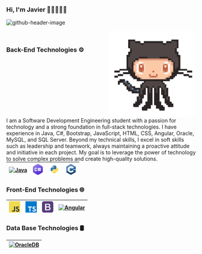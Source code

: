 ### Hi, I'm Javier 🤟🏻👨🏻‍💻

![github-header-image](https://github.com/user-attachments/assets/d96fe79e-2d5c-402c-b5e7-f105f78176d0)

<div style="margin-bottom: 20;"></div>

<img align='right' src="https://raw.githubusercontent.com/iCharlesZ/FigureBed/master/img/octocat.gif" width="230">

<br>

<div style = "float: right; ">
I am a Software Development Engineering student with a passion for technology and a strong foundation in full-stack technologies. I have experience in Java, C#, Bootstrap, JavaScript, HTML, CSS, Angular, Oracle, MySQL, and SQL Server.
Beyond my technical skills, I excel in soft skills such as leadership and teamwork, always maintaining a proactive attitude and initiative in each project. My goal is to leverage the power of technology to solve complex problems and create high-quality solutions.
</div>

### Back-End Technologies ⚙️

| [<img src="https://cdn-icons-png.flaticon.com/256/226/226777.png" alt="Java" width="30">](https://www.java.com/en/) | [<img src="https://raw.githubusercontent.com/github/explore/31ea1181d4a76262931a39ca68e0203774a69b60/topics/csharp/csharp.png" alt="C#" width="30">](https://dotnet.microsoft.com/es-es/languages/csharp) | [<img src="https://raw.githubusercontent.com/github/explore/80688e429a7d4ef2fca1e82350fe8e3517d3494d/topics/python/python.png" alt="Python" width="30">](https://www.python.org/) | [<img src="https://raw.githubusercontent.com/github/explore/80688e429a7d4ef2fca1e82350fe8e3517d3494d/topics/cpp/cpp.png" alt="cpp logo" width="30">](https://isocpp.org/)
  |---|---|---|---|

### Front-End Technologies 🌐

| [<img src="https://raw.githubusercontent.com/github/explore/80688e429a7d4ef2fca1e82350fe8e3517d3494d/topics/javascript/javascript.png" alt="js logo" width="30">](https://developer.mozilla.org/en-US/docs/Web/JavaScript) | [<img src="https://raw.githubusercontent.com/github/explore/80688e429a7d4ef2fca1e82350fe8e3517d3494d/topics/typescript/typescript.png" alt="ts logo" width="30">](https://www.typescriptlang.org/) |  [<img src="https://raw.githubusercontent.com/github/explore/80688e429a7d4ef2fca1e82350fe8e3517d3494d/topics/bootstrap/bootstrap.png" alt="Bootstrap" width="30">](https://getbootstrap.com/) | [<img src="https://houseofangular.io/wp-content/uploads/2023/11/AngularLogoGradient.png" alt="Angular" width="30">](https://angular.dev/)
  |---|---|---|---|

### Data Base Technologies 🛢️

|[<img src="https://logos-world.net/wp-content/uploads/2020/09/Oracle-Symbol.png" alt="OracleDB" width="30">](https://www.oracle.com/cr/)
  |---|




<!--
**javier25arroyo/javier25arroyo** is a ✨ _special_ ✨ repository because its `README.md` (this file) appears on your GitHub profile.

Here are some ideas to get you started:

- 🔭 I’m currently working on ...
- 🌱 I’m currently learning ...
- 👯 I’m looking to collaborate on ...
- 🤔 I’m looking for help with ...
- 💬 Ask me about ...
- 📫 How to reach me: ...
- 😄 Pronouns: ...
- ⚡ Fun fact: ...
-->
